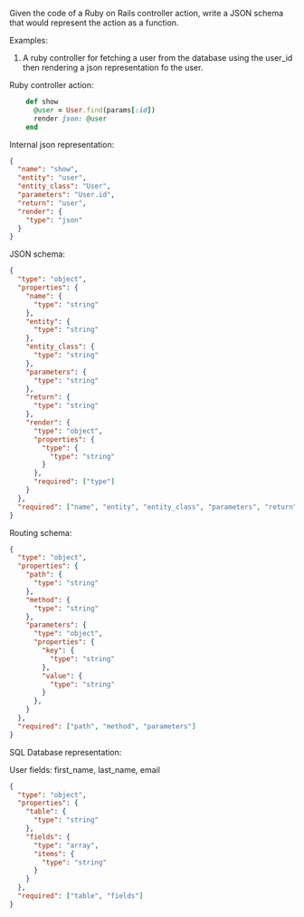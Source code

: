 Given the code of a Ruby on Rails controller action, write a JSON schema that would represent the action as a function.

Examples:

1. A ruby controller for fetching a user from the database using the user_id then rendering a json representation fo the user.

Ruby controller action:

```ruby
    def show
      @user = User.find(params[:id])
      render json: @user
    end
```

Internal json representation:

```json
{
  "name": "show",
  "entity": "user",
  "entity_class": "User",
  "parameters": "User.id",
  "return": "user",
  "render": {
    "type": "json"
  }
}
```

JSON schema:

```json
{
  "type": "object",
  "properties": {
    "name": {
      "type": "string"
    },
    "entity": {
      "type": "string"
    },
    "entity_class": {
      "type": "string"
    },
    "parameters": {
      "type": "string"
    },
    "return": {
      "type": "string"
    },
    "render": {
      "type": "object",
      "properties": {
        "type": {
          "type": "string"
        }
      },
      "required": ["type"]
    }
  },
  "required": ["name", "entity", "entity_class", "parameters", "return", "render"]
}
```

Routing schema:

```json
{
  "type": "object",
  "properties": {
    "path": {
      "type": "string"
    },
    "method": {
      "type": "string"
    },
    "parameters": {
      "type": "object",
      "properties": {
        "key": {
          "type": "string"
        },
        "value": {
          "type": "string"
        }
      },
    }
  },
  "required": ["path", "method", "parameters"]
}
```

SQL Database representation:

User fields: first_name, last_name, email



```json
{
  "type": "object",
  "properties": {
    "table": {
      "type": "string"
    },
    "fields": {
      "type": "array",
      "items": {
        "type": "string"
      }
    }
  },
  "required": ["table", "fields"]
}
```